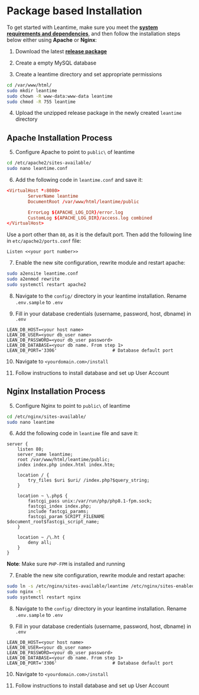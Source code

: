 # Package based Installation

<!-- These are the steps required to install Leantime. They work for most configurations. -->

To get started with Leantime, make sure you meet the [**system requirements and dependencies**](installation/system-requirements.md), and then follow the installation steps below either using **Apache** or **Nginx**:

1. Download the latest [**release package**](https://github.com/Leantime/leantime/releases)

2. Create a empty MySQL database

3. Create a leantime directory and set appropriate permissions

```bash
cd /var/www/html/
sudo mkdir leantime
sudo chown -R www-data:www-data leantime
sudo chmod -R 755 leantime
```

4. Upload the unzipped release package in the newly created `leantime` directory

## Apache Installation Process

5. Configure Apache to point to `public\` of leantime

```bash
cd /etc/apache2/sites-available/
sudo nano leantime.conf
```

6. Add the following code in `leantime.conf` and save it:

```leantime.conf
<VirtualHost *:8080>
        ServerName leantime
        DocumentRoot /var/www/html/leantime/public

        ErrorLog ${APACHE_LOG_DIR}/error.log
        CustomLog ${APACHE_LOG_DIR}/access.log combined
</VirtualHost>
```

Use a port other than `80`, as it is the default port. Then add the following line in `etc/apache2/ports.conf` file:

```
Listen <<your port number>>
```

7. Enable the new site configuration, rewrite module and restart apache:

```bash
sudo a2ensite leantime.conf
sudo a2enmod rewrite
sudo systemctl restart apache2
```

8. Navigate to the `config/` directory in your leantime installation. Rename `.env.sample` to `.env`

9. Fill in your database credentials (username, password, host, dbname) in `.env`

```.env
LEAN_DB_HOST=<your host name>
LEAN_DB_USER=<your db_user name>
LEAN_DB_PASSWORD=<your db_user password>
LEAN_DB_DATABASE=<your db name. From step 1>
LEAN_DB_PORT='3306'                     # Database default port
```

10. Navigate to `<yourdomain.com>/install`

11. Follow instructions to install database and set up User Account

## Nginx Installation Process

5. Configure Nginx to point to `public\` of leantime

```bash
cd /etc/nginx/sites-available/
sudo nano leantime
```

6. Add the following code in `leantime` file and save it:

```leantime
server {
    listen 80;
    server_name leantime;
    root /var/www/html/leantime/public;
    index index.php index.html index.htm;

    location / {
        try_files $uri $uri/ /index.php?$query_string;
    }

    location ~ \.php$ {
        fastcgi_pass unix:/var/run/php/php8.1-fpm.sock;
        fastcgi_index index.php;
        include fastcgi_params;
        fastcgi_param SCRIPT_FILENAME $document_root$fastcgi_script_name;
    }

    location ~ /\.ht {
        deny all;
    }
}
```

**Note**: Make sure `PHP-FPM` is installed and running

7. Enable the new site configuration, rewrite module and restart apache:

```bash
sudo ln -s /etc/nginx/sites-available/leantime /etc/nginx/sites-enabled/
sudo nginx -t
sudo systemctl restart nginx
```

8. Navigate to the `config/` directory in your leantime installation. Rename `.env.sample` to `.env`

9. Fill in your database credentials (username, password, host, dbname) in `.env`

```.env
LEAN_DB_HOST=<your host name>
LEAN_DB_USER=<your db_user name>
LEAN_DB_PASSWORD=<your db_user password>
LEAN_DB_DATABASE=<your db name. From step 1>
LEAN_DB_PORT='3306'                     # Database default port
```

<!-- LEAN_APP_URL =<your base url>           # Base URL -->

10. Navigate to `<yourdomain.com>/install`

11. Follow instructions to install database and set up User Account
